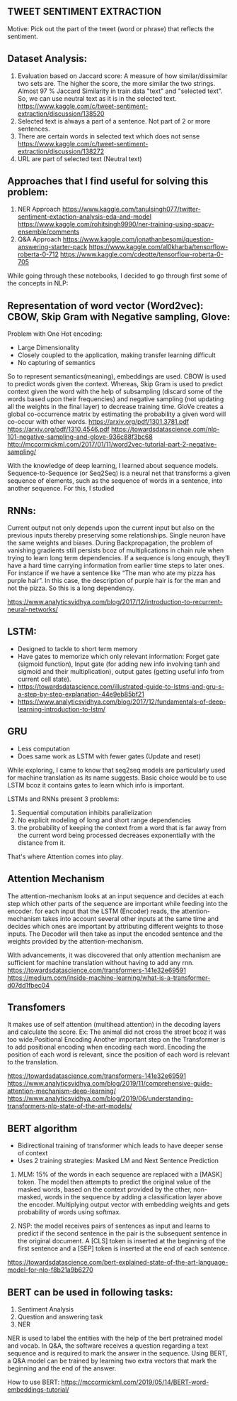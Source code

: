 ## TWEET SENTIMENT EXTRACTION
Motive: Pick out the part of the tweet (word or phrase) that reflects the sentiment.

## Dataset Analysis:
1. Evaluation based on Jaccard score: A measure of how similar/dissimilar two sets are. The higher the score, the more similar the two strings. Almost 97 % Jaccard Similarity in train data "text" and "selected text". So, we can use neutral text as it is in the selected text.
https://www.kaggle.com/c/tweet-sentiment-extraction/discussion/138520
2. Selected text is always a part of a sentence. Not part of 2 or more sentences.
3. There are certain words in selected text which does not sense https://www.kaggle.com/c/tweet-sentiment-extraction/discussion/138272
4. URL are part of selected text (Neutral text)

## Approaches that I find useful for solving this problem:
1. NER Approach
https://www.kaggle.com/tanulsingh077/twitter-sentiment-extaction-analysis-eda-and-model
https://www.kaggle.com/rohitsingh9990/ner-training-using-spacy-ensemble/comments
2. Q&A Approach
https://www.kaggle.com/jonathanbesomi/question-answering-starter-pack
https://www.kaggle.com/al0kharba/tensorflow-roberta-0-712
https://www.kaggle.com/cdeotte/tensorflow-roberta-0-705

While going through these notebooks, I decided to go through first some of the concepts in NLP:
## Representation of word vector (Word2vec): CBOW, Skip Gram with Negative sampling, Glove:
Problem with One Hot encoding:
* Large Dimensionality
* Closely coupled to the application, making transfer learning difficult
* No capturing of semantics

So to represent semantics(meaning), embeddings are used. 
CBOW is used to predict words given the context. 
Whereas, Skip Gram is used to predict context given the word with the help of subsampling (discard some of the words based upon their frequencies) and negative sampling (not updating all the weights in the final layer) to decrease training time.
GloVe creates a global co-occurrence matrix by estimating the probability a given word will co-occur with other words.
https://arxiv.org/pdf/1301.3781.pdf
https://arxiv.org/pdf/1310.4546.pdf
https://towardsdatascience.com/nlp-101-negative-sampling-and-glove-936c88f3bc68
http://mccormickml.com/2017/01/11/word2vec-tutorial-part-2-negative-sampling/


With the knowledge of deep learning, I learned  about sequence models. 
Sequence-to-Sequence (or Seq2Seq) is a neural net that transforms a given sequence of elements, such as the sequence of words in a sentence, into another sequence. For this, I studied


## RNNs: 
Current output not only depends upon the current input but also on the previous inputs thereby preserving some relationships. Single neuron have the same weights and biases.
During Backpropagation, the problem of vanishing gradients still persists bcoz of multiplications in chain rule when trying to learn long term dependencies. If a sequence is long enough, they’ll have a hard time carrying information from earlier time steps to later ones.
For instance if we have a sentence like “The man who ate my pizza has purple hair”. In this case, the description of purple hair is for the man and not the pizza. So this is a long dependency.

https://www.analyticsvidhya.com/blog/2017/12/introduction-to-recurrent-neural-networks/

## LSTM: 
* Designed to tackle to short term memory
* Have gates to memorize which only relevant information: Forget gate (sigmoid function), Input gate (for adding new info involving tanh and sigmoid and their multiplication), output gates (getting useful info from current cell state).
* https://towardsdatascience.com/illustrated-guide-to-lstms-and-gru-s-a-step-by-step-explanation-44e9eb85bf21
* https://www.analyticsvidhya.com/blog/2017/12/fundamentals-of-deep-learning-introduction-to-lstm/

## GRU
* Less computation
* Does same work as LSTM with fewer gates (Update and reset)


While exploring, I came to know that seq2seq models are particularly used for machine translation as its name suggests. Basic choice would be to use LSTM bcoz it contains gates to learn which info is important.

LSTMs and RNNs present 3 problems:
1. Sequential computation inhibits parallelization
2. No explicit modeling of long and short range dependencies
3. the probability of keeping the context from a word that is far away from the current word being processed decreases exponentially with the distance from it.

That's where Attention comes into play.


## Attention Mechanism
The attention-mechanism looks at an input sequence and decides at each step which other parts of the sequence are important while feeding into the encoder. 
for each input that the LSTM (Encoder) reads, the attention-mechanism takes into account several other inputs at the same time and decides which ones are important by attributing different weights to those inputs. The Decoder will then take as input the encoded sentence and the weights provided by the attention-mechanism.

With advancements, it was discovered that only attention mechanism are sufficient for machine translation without having to add any rnn.
https://towardsdatascience.com/transformers-141e32e69591
https://medium.com/inside-machine-learning/what-is-a-transformer-d07dd1fbec04

## Transfomers
It makes use of self attention (multihead attention) in the decoding layers and calculate the score.
Ex: The animal did not cross the street bcoz it was too wide.Positional Encoding
Another important step on the Transformer is to add positional encoding when encoding each word. Encoding the position of each word is relevant, since the position of each word is relevant to the translation.

https://towardsdatascience.com/transformers-141e32e69591
https://www.analyticsvidhya.com/blog/2019/11/comprehensive-guide-attention-mechanism-deep-learning/
https://www.analyticsvidhya.com/blog/2019/06/understanding-transformers-nlp-state-of-the-art-models/


## BERT algorithm

* Bidirectional training of transformer which leads to have deeper sense of context
* Uses 2 training strategies: Masked LM and Next Sentence Prediction

1. MLM: 15% of the words in each sequence are replaced with a [MASK] token. The model then attempts to predict the original value of the masked words, based on the context provided by the other, non-masked, words in the sequence by adding a classification layer above the encoder. Multiplying output vector with embedding weights and gets probability of words using softmax.

2. NSP: the model receives pairs of sentences as input and learns to predict if the second sentence in the pair is the subsequent sentence in the original document. A [CLS] token is inserted at the beginning of the first sentence and a [SEP] token is inserted at the end of each sentence.

https://towardsdatascience.com/bert-explained-state-of-the-art-language-model-for-nlp-f8b21a9b6270

## BERT can be used in following tasks:
1. Sentiment Analysis
2. Question and answering task
3. NER

NER is used to label the entities with the help of the bert pretrained model and vocab.
In Q&A, the software receives a question regarding a text sequence and is required to mark the answer in the sequence. Using BERT, a Q&A model can be trained by learning two extra vectors that mark the beginning and the end of the answer.

How to use BERT: https://mccormickml.com/2019/05/14/BERT-word-embeddings-tutorial/

